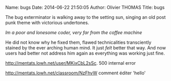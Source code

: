 Name: bugs
Date: 2014-06-22 21:50:05
Author: Olivier THOMAS
Title: bugs

The bug exterminator is walking away to the setting sun, singing an old post punk theme with victorious undertones.

*Im a poor and lonesome coder, very far from the coffee machine*

He did not know why he fixed them, flawed technicalities transciently stained by the ever arching human mind. It just *felt* better that way. And now users had better not address him again as everything was working just fine.


http://mentats.lowh.net/user/MKixCbL2sSc. 500 internal error



http://mentats.lowh.net/classroom/NzFhvW comment éditer 'hello'
